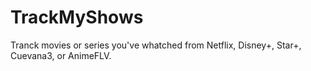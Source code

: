# TrackMyShows
Tranck movies or series you've whatched from Netflix, Disney+, Star+, Cuevana3, or AnimeFLV.
